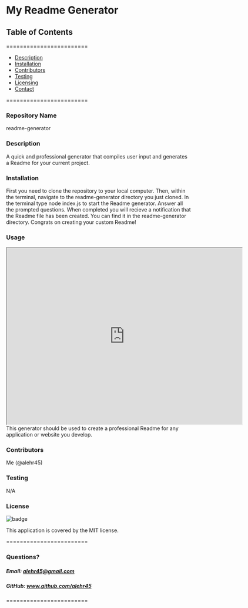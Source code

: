 
# My Readme Generator


## **Table of Contents**
========================
* [Description](#description)
* [Installation](#installation)
* [Contributors](#contributors)
* [Testing](#Testing)
* [Licensing](#Licenses)
* [Contact](#questions)

========================

### **Repository Name**  
readme-generator

### **Description**  
A quick and professional generator that compiles user input and generates a Readme for your current project.

### **Installation**  
First you need to clone the repository to your local computer. Then, within the terminal, navigate to the readme-generator directory you just cloned. In the terminal type node index.js to start the Readme generator. Answer all the prompted questions. When completed you will recieve a notification that the Readme file has been created. You can find it in the readme-generator directory. Congrats on creating your custom Readme!

### **Usage**  
<iframe src="https://drive.google.com/file/d/1FleJQ8bON66Vu8cSOGo3UQ_2GL5eXGtu/preview" width="640" height="480"></iframe>
This generator should be used to create a professional Readme for any application or website you develop. 

### **Contributors**  
Me (@alehr45)

### **Testing**  
N/A

### **License**  
![badge](https://img.shields.io/badge/license-MIT-brightgreen)  

This application is covered by the MIT license. 

========================

### Questions?
##### Email: alehr45@gmail.com
##### GitHub: www.github.com/alehr45  

========================
